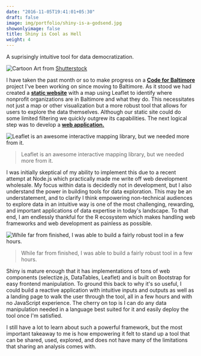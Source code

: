 ```yaml
---
date: "2016-11-05T19:41:01+05:30"
draft: false
image: img/portfolio/shiny-is-a-godsend.jpg
showonlyimage: false
title: Shiny is Cool as Hell
weight: 4
---
```


A suprisingly intuitive tool for data democratization.
<!--more-->

![Cartoon][1]
Art from [Shutterstock](https://www.shutterstock.com/image-vector/responsive-web-design-concept-vector-166029758?irgwc=1)

I have taken the past month or so to make progress on a [**Code for Baltimore**](http://www.codeforbaltimore.org/) project I've been working on since moving to Baltimore. As it stood we had created a [**static website**](https://syncthecity.github.io/) with a map using Leaflet to identify where nonprofit organizations are in Baltimore and what they do. This necessitates not just a map or other visualization but a more robust tool that allows for users to explore the data themselves. Although our static site could do some limited filtering we quickly outgrew its capabilities. The next logical step was to develop a [**web application.**](https://jason-bixon.shinyapps.io/sync_map/)

![Leaflet is an awesome interactive mapping library, but we needed more from it.][2]

> Leaflet is an awesome interactive mapping library, but we needed more from it.

I was initially skeptical of my ability to implement this due to a recent attempt at Node.js which practically made me write off web development wholesale. My focus within data is decidedly not in development, but I also understand the power in building tools for data exploration. This may be an understatement, and to clarify I think empowering non-technical audiences to explore data in an intuitive way is one of the most challenging, rewarding, and important applications of data expertise in today's landscape. To that end, I am endlessly thankful for the R ecosystem which makes handling web frameworks and web development as painless as possible.       

![While far from finished, I was able to build a fairly robust tool in a few hours.][3]

> While far from finished, I was able to build a fairly robust tool in a few hours.

Shiny is mature enough that it has implementations of tons of web components (selectize.js, DataTables, Leaflet) and is built on Bootstrap for easy frontend manipulation. To ground this back to why it's so useful, I could build a reactive application with intuitive inputs and outputs as well as a landing page to walk the user through the tool, all in a few hours and with no JavaScript experience. The cherry on top is I can do any data manipulation needed in a language best suited for it and easily deploy the tool once I'm satisfied.

I still have a lot to learn about such a powerful framework, but the most important takeaway to me is how empowering it felt to stand up a tool that can be shared, used, explored, and does not have many of the limitations that sharing an analysis comes with. 

[1]: /img/portfolio/shiny-is-a-godsend.jpg
[2]: /img/portfolio/map1.jpg
[3]: /img/portfolio/map2.jpg

